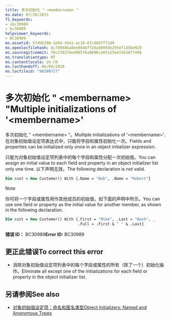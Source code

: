 ```yaml
---
title: 多次初始化 " <membername> "
ms.date: 07/20/2015
f1_keywords:
- vbc30989
- bc30989
helpviewer_keywords:
- BC30989
ms.assetid: 574b6398-1e9d-43e1-ac16-6fc8687f71d9
ms.openlocfilehash: bc70068ba8ee8646ff2dad099db255e7145be929
ms.sourcegitcommit: f8c270376ed905f6a8896ce0fe25b4f4b38ff498
ms.translationtype: MT
ms.contentlocale: zh-CN
ms.lasthandoff: 06/04/2020
ms.locfileid: "84399717"
---
```

# <a name="multiple-initializations-of-membername"></a><span data-ttu-id="b634e-102">多次初始化 " \<membername> "</span><span class="sxs-lookup"><span data-stu-id="b634e-102">Multiple initializations of '\<membername>'</span></span>

<span data-ttu-id="b634e-103">多次初始化 " \<membername> "。</span><span class="sxs-lookup"><span data-stu-id="b634e-103">Multiple initializations of '\<membername>'.</span></span> <span data-ttu-id="b634e-104">在对象初始值设定项表达式中，只能将字段和属性初始化一次。</span><span class="sxs-lookup"><span data-stu-id="b634e-104">Fields and properties can be initialized only once in an object initializer expression.</span></span>

<span data-ttu-id="b634e-105">只能为对象初始值设定项列表中的每个字段和属性分配一次初始值。</span><span class="sxs-lookup"><span data-stu-id="b634e-105">You can assign an initial value to each field and property in an object initializer list only one time.</span></span> <span data-ttu-id="b634e-106">以下声明无效。</span><span class="sxs-lookup"><span data-stu-id="b634e-106">The following declaration is not valid.</span></span>

```vb
Dim cust = New Customer() With {.Name = "Bob", .Name = "Robert"}
```

> [!NOTE]
> <span data-ttu-id="b634e-107">你可将一个字段或属性用作其他成员的初始值，如下面的声明中所示。</span><span class="sxs-lookup"><span data-stu-id="b634e-107">You can use one field or property as the initial value for another member, as shown in the following declaration.</span></span>

```vb
Dim cust = New Customer() With {.First = "Mike", .Last = "Nash", _
                                .Full = .First & " " & .Last}
```

<span data-ttu-id="b634e-108">**错误 ID：** BC30989</span><span class="sxs-lookup"><span data-stu-id="b634e-108">**Error ID:** BC30989</span></span>

## <a name="to-correct-this-error"></a><span data-ttu-id="b634e-109">更正此错误</span><span class="sxs-lookup"><span data-stu-id="b634e-109">To correct this error</span></span>

- <span data-ttu-id="b634e-110">消除对象初始值设定项列表中的每个字段或属性的所有（除了一个）初始化操作。</span><span class="sxs-lookup"><span data-stu-id="b634e-110">Eliminate all except one of the initializations for each field or property in the object initializer list.</span></span>

## <a name="see-also"></a><span data-ttu-id="b634e-111">另请参阅</span><span class="sxs-lookup"><span data-stu-id="b634e-111">See also</span></span>

- [<span data-ttu-id="b634e-112">对象初始值设定项：命名和匿名类型</span><span class="sxs-lookup"><span data-stu-id="b634e-112">Object Initializers: Named and Anonymous Types</span></span>](../programming-guide/language-features/objects-and-classes/object-initializers-named-and-anonymous-types.md)
